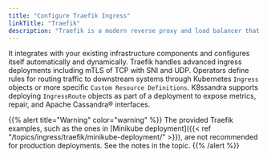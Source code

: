 ```yaml
---
title: "Configure Traefik Ingress"
linkTitle: "Traefik"
description: "Traefik is a modern reverse proxy and load balancer that makes deploying microservices easy."
---
```


It integrates with your existing infrastructure components and configures itself automatically and dynamically. Traefik handles advanced ingress deployments including mTLS of TCP with SNI and UDP. Operators define rules for routing traffic to downstream systems through Kubernetes `Ingress` objects or more specific `Custom Resource Definitions`. K8ssandra supports deploying `IngressRoute` objects as part of a deployment to expose metrics, repair, and Apache Cassandra® interfaces.

{{% alert title="Warning" color="warning" %}}
The provided Traefik examples, such as the ones in [Minikube deployment]({{< ref "/topics/ingress/traefik/minikube-deployment/" >}}), are not recommended for production deployments. See the notes in the topic.
{{% /alert %}}
